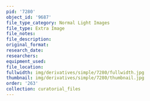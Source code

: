 ```yaml
---
pid: '7280'
object_id: '9687'
file_type_category: Normal Light Images
file_type: Extra Image
file_notes:
file_description:
original_format:
research_date:
researchers:
equipment_used:
file_location:
fullwidth: img/derivatives/simple/7280/fullwidth.jpg
thumbnail: img/derivatives/simple/7280/thumbnail.jpg
order: '263'
collection: curatorial_files
---
```


